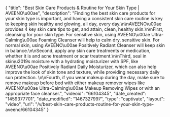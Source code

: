 {
    "title": "Best Skin Care Products & Routine for Your Skin Type | AVEENO\u00ae",
    "description": "Finding the best skin care products for your skin type is important, and having a consistent skin care routine is key to keeping skin healthy and glowing, all day, every day.\n\nAVEENO\u00ae provides 4 key skin care tips to get, and attain, clean, healthy skin.\n\nFirst, cleansing for your skin type. For sensitive skin, using AVEENO\u00ae Ultra-Calming\u00ae Foaming Cleanser will help to calm dry, sensitive skin. For normal skin, using AVEENO\u00ae Positively Radiant Cleanser will keep skin in balance.\n\nSecond, apply any skin care treatments or medication, whether it is and acne treatment or scar treatment.\n\nThird, seal in skin\u2019s moisture with a hydrating moisturizer with SPF, like AVEENO\u00ae Positively Radiant Daily Moisturizer, which can also help improve the look of skin tone and texture, while providing necessary daily sun protection. \n\nFourth, if you wear makeup during the day, make sure to remove makeup before bed with either makeup remover wipes like AVEENO\u00ae Ultra-Calming\u00ae Makeup Removing Wipes or with an appropriate face cleanser.",
    "videoid": "66104345",
    "date_created": "1459377701",
    "date_modified": "1467327997",
    "type": "captivate",
    "layout": "video",
    "url": "\/v\/best-skin-care-products-routine-for-your-skin-type-aveeno\/66104345"
}